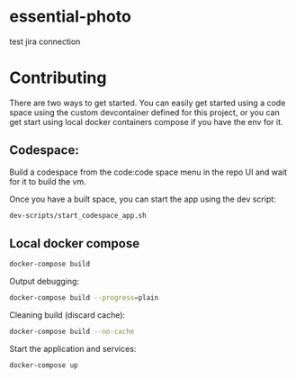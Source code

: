 # essential-photo

test jira connection

# Contributing

There are two ways to get started. You can easily get started using a code space using the custom devcontainer defined for this project, or you can get start using local docker containers compose if you have the env for it.

## Codespace:

Build a codespace from the code:code space menu in the repo UI and wait for it to build the vm. 

Once you have a built space, you can start the app using the dev script:

```bash
dev-scripts/start_codespace_app.sh 
```

## Local docker compose

```bash
docker-compose build
```

Output debugging:

```bash
docker-compose build --progress=plain
```

Cleaning build (discard cache):

```bash
docker-compose build --no-cache
```

Start the application and services:

```bash
docker-compose up
```
